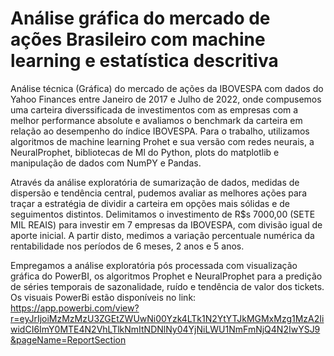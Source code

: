 # Análise gráfica do mercado de ações Brasileiro com machine learning e estatística descritiva

Análise técnica (Gráfica) do mercado de ações da IBOVESPA com dados do Yahoo Finances entre Janeiro de 2017 e Julho de 2022, onde compusemos uma carteira diverssificada de investimentos com as empresas com a melhor performance absolute e avaliamos o benchmark da carteira em relação ao desempenho do índice IBOVESPA. Para o trabalho, utilizamos algoritmos de machine learning Prohet e sua versão com redes neurais, a NeuralProphet, bibliotecas de Ml do Python, plots do matplotlib e manipulação de dados com NumPY e Pandas. 

Através da análise exploratória de sumarização de dados, medidas de dispersão e tendência central, pudemos avaliar as melhores ações para traçar a estratégia de dividir a carteira em opções mais sólidas e de seguimentos distintos. Delimitamos o investimento de R$s 7000,00 (SETE MIL REAIS) para investir em 7 empresas da IBOVESPA, com divisão igual de aporte inicial.  A partir disto, medimos a variação percentuale numérica da rentabilidade nos períodos de 6 meses, 2 anos e 5 anos. 

Empregamos a análise exploratória pós processada com visualização gráfica do PowerBI, os algoritmos Prophet e NeuralProphet para a predição de séries temporais de sazonalidade, ruído e tendência de valor dos tickets. Os visuais PowerBi estão disponíveis no link: https://app.powerbi.com/view?r=eyJrIjoiMzMzMzU3ZGEtZWUwNi00Yzk4LTk1N2YtYTJkMGMxMzg1MzA2IiwidCI6ImY0MTE4N2VhLTlkNmItNDNlNy04YjNiLWU1NmFmNjQ4N2IwYSJ9&pageName=ReportSection 
